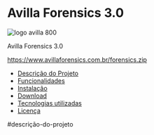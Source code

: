 # Avilla Forensics 3.0

![logo avilla 800](https://user-images.githubusercontent.com/102838167/161397689-5df01560-546c-4d82-94a6-e4a3b677875f.png)

Avilla Forensics 3.0


https://www.avillaforensics.com.br/forensics.zip

* [Descrição do Projeto](#descrição-do-projeto)
* [Funcionalidades](#funcionalidades)
* [Instalação](#instalação)
* [Download](#download)
* [Tecnologias utilizadas](#tecnologias-utilizadas)
* [Licença](#licença)


#descrição-do-projeto

